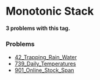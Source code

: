 # Monotonic Stack

**3 problems with this tag.**

### Problems

- [42_Trapping_Rain_Water](..\..\Problems\42_Trapping_Rain_Water.py)
- [739_Daily_Temperatures](..\..\Problems\739_Daily_Temperatures.py)
- [901_Online_Stock_Span](..\..\Problems\901_Online_Stock_Span.py)

